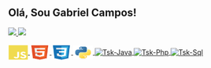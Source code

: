 ## Olá, Sou Gabriel Campos!
<div align="center" style="display: flex; flex-direction: row;">
  <a href="https://github.com/thes1lentkiller">
  <img height="180em" src="https://github-readme-stats.vercel.app/api?username=thes1lentkiller&show_icons=true&theme=dark&include_all_commits=true&count_private=true"/>
  <img height="180em" src="https://github-readme-stats.vercel.app/api/top-langs/?username=thes1lentkiller&layout=compact&langs_count=7&theme=dark"/>
</div>
  
  <div style="display: inline_block"><br>
  <img align="center" alt="Tsk-Js" height="30" width="40" src="https://raw.githubusercontent.com/devicons/devicon/master/icons/javascript/javascript-plain.svg">
  <img align="center" alt="Tsk-HTML" height="30" width="40" src="https://raw.githubusercontent.com/devicons/devicon/master/icons/html5/html5-original.svg">
  <img align="center" alt="Tsk-CSS" height="30" width="40" src="https://raw.githubusercontent.com/devicons/devicon/master/icons/css3/css3-original.svg">
  <img align="center" alt="Tsk-Python" height="30" width="40" src="https://raw.githubusercontent.com/devicons/devicon/master/icons/python/python-original.svg">
  <img align="center" alt="Tsk-Java" height="30" width="40" src="https://cdn.jsdelivr.net/gh/devicons/devicon/icons/java/java-plain.svg">
  <img align="center" alt="Tsk-Php" height"30" width="40" src="https://cdn.jsdelivr.net/gh/devicons/devicon/icons/php/php-original.svg">
  <img align="center" alt="Tsk-Sql" height"30" width="40" src="https://cdn.jsdelivr.net/gh/devicons/devicon/icons/mysql/mysql-original-wordmark.svg">
</div>

